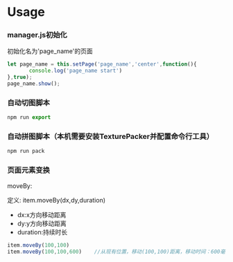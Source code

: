 # Usage

### manager.js初始化
初始化名为'page_name'的页面
```javascript
let page_name = this.setPage('page_name','center',function(){
       console.log('page_name start')
},true);
page_name.show();
```

### 自动切图脚本
```javascript
npm run export
```

### 自动拼图脚本（本机需要安装TexturePacker并配置命令行工具）
```javascript
npm run pack
```

### 页面元素变换
moveBy:

定义:
item.moveBy(dx,dy,duration)
- dx:x方向移动距离
- dy:y方向移动距离
- duration:持续时长
```javascript
item.moveBy(100,100)
item.moveBy(100,100,600)    //从现有位置，移动(100,100)距离，移动时间：600毫秒
```

